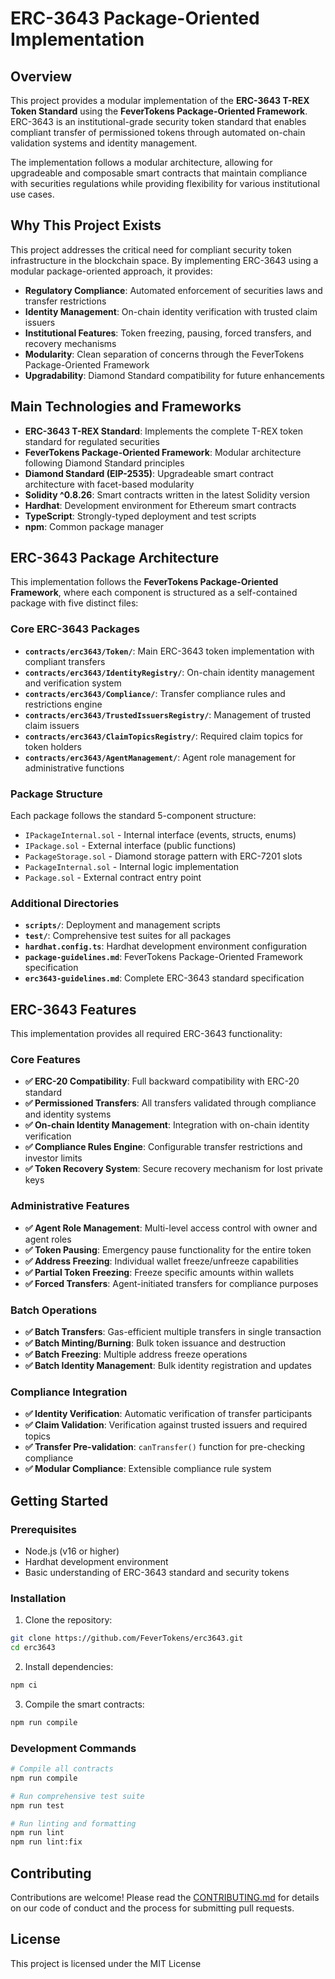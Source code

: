 # ERC-3643 Package-Oriented Implementation

## Overview

This project provides a modular implementation of the **ERC-3643 T-REX Token Standard** using the **FeverTokens Package-Oriented Framework**. ERC-3643 is an institutional-grade security token standard that enables compliant transfer of permissioned tokens through automated on-chain validation systems and identity management.

The implementation follows a modular architecture, allowing for upgradeable and composable smart contracts that maintain compliance with securities regulations while providing flexibility for various institutional use cases.

## Why This Project Exists

This project addresses the critical need for compliant security token infrastructure in the blockchain space. By implementing ERC-3643 using a modular package-oriented approach, it provides:

- **Regulatory Compliance**: Automated enforcement of securities laws and transfer restrictions
- **Identity Management**: On-chain identity verification with trusted claim issuers
- **Institutional Features**: Token freezing, pausing, forced transfers, and recovery mechanisms
- **Modularity**: Clean separation of concerns through the FeverTokens Package-Oriented Framework
- **Upgradability**: Diamond Standard compatibility for future enhancements

## Main Technologies and Frameworks

- **ERC-3643 T-REX Standard**: Implements the complete T-REX token standard for regulated securities
- **FeverTokens Package-Oriented Framework**: Modular architecture following Diamond Standard principles
- **Diamond Standard (EIP-2535)**: Upgradeable smart contract architecture with facet-based modularity
- **Solidity ^0.8.26**: Smart contracts written in the latest Solidity version
- **Hardhat**: Development environment for Ethereum smart contracts
- **TypeScript**: Strongly-typed deployment and test scripts
- **npm**: Common package manager

## ERC-3643 Package Architecture

This implementation follows the **FeverTokens Package-Oriented Framework**, where each component is structured as a self-contained package with five distinct files:

### Core ERC-3643 Packages

- **`contracts/erc3643/Token/`**: Main ERC-3643 token implementation with compliant transfers
- **`contracts/erc3643/IdentityRegistry/`**: On-chain identity management and verification system
- **`contracts/erc3643/Compliance/`**: Transfer compliance rules and restrictions engine
- **`contracts/erc3643/TrustedIssuersRegistry/`**: Management of trusted claim issuers
- **`contracts/erc3643/ClaimTopicsRegistry/`**: Required claim topics for token holders
- **`contracts/erc3643/AgentManagement/`**: Agent role management for administrative functions

### Package Structure

Each package follows the standard 5-component structure:

- `IPackageInternal.sol` - Internal interface (events, structs, enums)
- `IPackage.sol` - External interface (public functions)
- `PackageStorage.sol` - Diamond storage pattern with ERC-7201 slots
- `PackageInternal.sol` - Internal logic implementation
- `Package.sol` - External contract entry point

### Additional Directories

- **`scripts/`**: Deployment and management scripts
- **`test/`**: Comprehensive test suites for all packages
- **`hardhat.config.ts`**: Hardhat development environment configuration
- **`package-guidelines.md`**: FeverTokens Package-Oriented Framework specification
- **`erc3643-guidelines.md`**: Complete ERC-3643 standard specification

## ERC-3643 Features

This implementation provides all required ERC-3643 functionality:

### Core Features

- **✅ ERC-20 Compatibility**: Full backward compatibility with ERC-20 standard
- **✅ Permissioned Transfers**: All transfers validated through compliance and identity systems
- **✅ On-chain Identity Management**: Integration with on-chain identity verification
- **✅ Compliance Rules Engine**: Configurable transfer restrictions and investor limits
- **✅ Token Recovery System**: Secure recovery mechanism for lost private keys

### Administrative Features

- **✅ Agent Role Management**: Multi-level access control with owner and agent roles
- **✅ Token Pausing**: Emergency pause functionality for the entire token
- **✅ Address Freezing**: Individual wallet freeze/unfreeze capabilities
- **✅ Partial Token Freezing**: Freeze specific amounts within wallets
- **✅ Forced Transfers**: Agent-initiated transfers for compliance purposes

### Batch Operations

- **✅ Batch Transfers**: Gas-efficient multiple transfers in single transaction
- **✅ Batch Minting/Burning**: Bulk token issuance and destruction
- **✅ Batch Freezing**: Multiple address freeze operations
- **✅ Batch Identity Management**: Bulk identity registration and updates

### Compliance Integration

- **✅ Identity Verification**: Automatic verification of transfer participants
- **✅ Claim Validation**: Verification against trusted issuers and required topics
- **✅ Transfer Pre-validation**: `canTransfer()` function for pre-checking compliance
- **✅ Modular Compliance**: Extensible compliance rule system

## Getting Started

### Prerequisites

- Node.js (v16 or higher)
- Hardhat development environment
- Basic understanding of ERC-3643 standard and security tokens

### Installation

1. Clone the repository:

```bash
git clone https://github.com/FeverTokens/erc3643.git
cd erc3643
```

2. Install dependencies:

```bash
npm ci
```

3. Compile the smart contracts:

```bash
npm run compile
```

### Development Commands

```bash
# Compile all contracts
npm run compile

# Run comprehensive test suite
npm run test

# Run linting and formatting
npm run lint
npm run lint:fix
```

## Contributing

Contributions are welcome! Please read the [CONTRIBUTING.md](CONTRIBUTING.md) for details on our code of conduct and the process for submitting pull requests.

## License

This project is licensed under the MIT License
